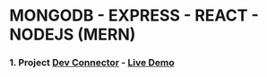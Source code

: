 # MONGODB - EXPRESS - REACT - NODEJS (MERN)

### 1. Project [Dev Connector](https://github.com/tienduy-nguyen/mern-app/tree/master/dev-connector)  -  [Live Demo](https://td-devconnector.herokuapp.com/)
